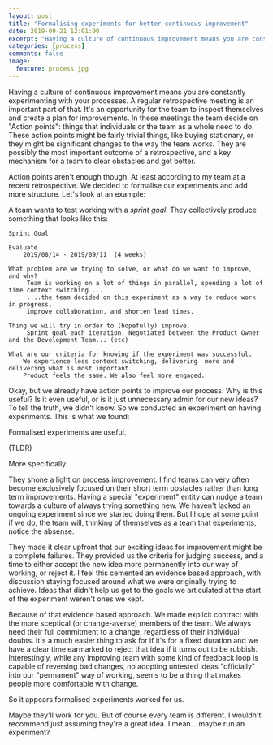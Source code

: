 ```yaml
---
layout: post
title: "Formalising experiments for better continuous improvement"
date: 2019-09-21 12:01:00
excerpt: "Having a culture of continuous improvement means you are constantly experimenting with your processes. A regular retrospective meeting is an important part of that. It's an opportunity for the team to inspect themselves and create a plan for improvements. In these meetings the team decide on 'Action points': things that individuals or the team as a whole need to do. But we took it a step further and started conducting defined and formalised experiments. Let's see how our experiment-experiment went."
categories: [process]
comments: false
image:
  feature: process.jpg
---
```



Having a culture of continuous improvement means you are constantly experimenting with your processes. A regular retrospective meeting is an important part of that. It's an opportunity for the team to inspect themselves and create a plan for improvements. In these meetings the team decide on "Action points": things that individuals or the team as a whole need to do. These action points might be fairly trivial things, like buying stationary, or they might be significant changes to the way the team works. They are possibly the most important outcome of a retrospective, and a key mechanism for a team to clear obstacles and get better.

Action points aren't enough though. At least according to my team at a recent retrospective. We decided to formalise our experiments and add more structure. Let's look at an example:

A team wants to test working with a *sprint goal*. They collectively produce something that looks like this: 

    Sprint Goal
     
    Evaluate
        2019/08/14 - 2019/09/11  (4 weeks)
    
    What problem are we trying to solve, or what do we want to improve, and why?
         Team is working on a lot of things in parallel, spending a lot of time context switching ...
         ....the team decided on this experiment as a way to reduce work in progress,
         improve collaboration, and shorten lead times.

    Thing we will try in order to (hopefully) improve.
         Sprint goal each iteration. Negotiated between the Product Owner and the Development Team... (etc)
         
    What are our criteria for knowing if the experiment was successful.
        We experience less context switching, delivering  more and delivering what is most important.
        Product feels the same. We also feel more engaged.

Okay, but we already have action points to improve our process. Why is this useful? Is it even useful, or is it just unnecessary admin for our new ideas? To tell the truth, we didn't know. So we conducted an experiment on having experiments. This is what we found:

Formalised experiments are useful.

(TLDR)

More specifically:

They shone a light on process improvement. I find teams can very often become exclusively focused on their short term obstacles rather than long term improvements. Having a special "experiment" entity can nudge a team towards a culture of always trying something new. We haven't lacked an ongoing experiment since we started doing them. But I hope at some point if we do, the team will, thinking of themselves as a team that experiments, notice the absense.

They made it clear upfront that our exciting ideas for improvement might be a complete failures. They provided us the criteria for judging success, and a time to either accept the new idea more permanently into our way of working, or reject it. I feel this cemented an evidence based approach, with discussion staying focused around what we were originally trying to achieve. Ideas that didn't help us get to the goals we articulated at the start of the experiment weren't ones we kept.

Because of that evidence based approach. We made explicit contract with the more sceptical (or change-averse) members of the team. We always need their full commitment to a change, regardless of their individual doubts. It's a much easier thing to ask for if it's for a fixed duration and we have a clear time earmarked to reject that idea if it turns out to be rubbish. Interestingly, while any improving team with some kind of feedback loop is capable of reversing bad changes, no adopting untested ideas "officially" into our "permanent" way of working, seems to be a thing that makes people more comfortable with change.

So it appears formalised experiments worked for us.

Maybe they'll work for you. But of course every team is different. I wouldn't recommend just assuming they're a great idea. I mean... maybe run an experiment?
